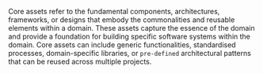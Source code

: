 Core assets refer to the fundamental components, architectures, frameworks, or designs that embody the commonalities and reusable elements within a domain. 
These assets capture the essence of the domain and provide a foundation for building specific software systems within the domain. 
Core assets can include generic functionalities, standardised processes, domain-specific libraries, or `pre-defined` architectural patterns that can be reused across multiple projects.